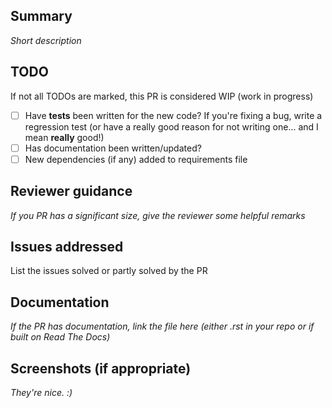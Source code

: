## Summary

*Short description*

## TODO

If not all TODOs are marked, this PR is considered WIP (work in progress)

- [ ] Have **tests** been written for the new code? If you're fixing a bug, write a regression test (or have a really good reason for not writing one... and I mean **really** good!)
- [ ] Has documentation been written/updated?
- [ ] New dependencies (if any) added to requirements file

## Reviewer guidance

*If you PR has a significant size, give the reviewer some helpful remarks*

## Issues addressed

List the issues solved or partly solved by the PR

## Documentation

*If the PR has documentation, link the file here (either .rst in your repo or if built on Read The Docs)*

## Screenshots (if appropriate)

*They're nice. :)*
